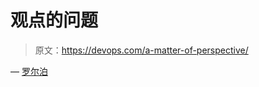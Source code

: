 # 观点的问题

> 原文：<https://devops.com/a-matter-of-perspective/>

— [罗尔泊](https://devops.com/author/breselman/)